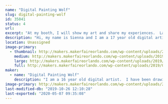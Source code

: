 ```yaml
---
name: "Digital Painting Wolf"
slug: digital-painting-wolf
id: 35041
status: 4
url: 
excerpt: "At my booth, I will show my art and share my experiences.  Last year, I was dressed up as my character Nimmy.  This year, I will be dressed up as my crazy character Highlight.  I want to inspire creativity and show people that with practice, anything is possible."
description: "Hi, my name is Sienna and I am a 17 year old digital artist.  I have been drawing digitally for over two years now, but I have been drawing in general all my life.  I was never really good at traditional art, but everything changed when I saw my step sister doing digital art.  I started drawing with a mouse which was pretty hard, but over time, I got a tablet and my art life exploded!  This is my third year of exhibiting at Maker Faire, and I am excited to see all the other Makers again, and have a blast with young entrepreneurs like myself.  All my drawings are kid friendly, I have never even thought about drawing mature content.  I mostly draw either my characters from the stories I wrote, fan art, or just random illustrations.  I will be accepting donations and with every donation I will draw a picture of the donator or one of their family members.  There is no specific amount, it's just any donation.  At my booth, I will show my first digital painting using a mouse and my first digital painting using a tablet.  I want to show kids that with practice, you can do anything!  I will have some other things at my booth like photo slides, live drawing, coloring sheets and crayons, and some information cards to my YouTube channel and Instagram page.  I want to make myself known to the public and hopefully get more requests for drawings.  I hope to see you all at this years Maker Faire!  Let's make it another good one!"
location: Unassigned
image-primary:
  - thumbnail: http://makers.makerfaireorlando.com/wp-content/uploads/2019/07/IMG_5244-150x150.jpg
    medium: http://makers.makerfaireorlando.com/wp-content/uploads/2019/07/IMG_5244-225x300.jpg
    large: http://makers.makerfaireorlando.com/wp-content/uploads/2019/07/IMG_5244-768x1024.jpg
    full: http://makers.makerfaireorlando.com/wp-content/uploads/2019/07/IMG_5244.jpg
maker:
  - name: "Digital Painting Wolf"
    description: "I am a 16 year old digital artist.  I have been drawing for over a year, and it has completely changed my life.  My step sister and my mother are my biggest inspirations.  They both draw and they help me to improve.  Ever since my first drawing I have not stopped practicing, and now I have over 200 drawings.  Art helps me with my depression and anxiety, and I would love to share my experience and my art with others.  "
image-primary: http://makers.makerfaireorlando.com/wp-content/uploads/2017/07/profile.png
last-modified-db: "2019-10-26 12:10:28"
last-exported: "2020-05-07 09:35:08"
---
```

